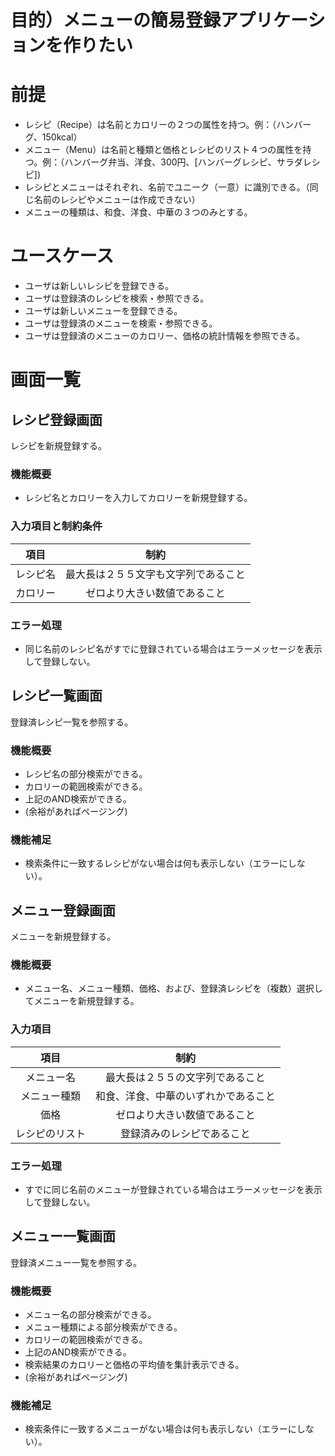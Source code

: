 目的）メニューの簡易登録アプリケーションを作りたい
=======================================

# 前提

* レシピ（Recipe）は名前とカロリーの２つの属性を持つ。例：（ハンバーグ、150kcal）
* メニュー（Menu）は名前と種類と価格とレシピのリスト４つの属性を持つ。例：（ハンバーグ弁当、洋食、300円、[ハンバーグレシピ、サラダレシピ])
* レシピとメニューはそれぞれ、名前でユニーク（一意）に識別できる。（同じ名前のレシピやメニューは作成できない）
* メニューの種類は、和食、洋食、中華の３つのみとする。

# ユースケース

* ユーザは新しいレシピを登録できる。
* ユーザは登録済のレシピを検索・参照できる。
* ユーザは新しいメニューを登録できる。
* ユーザは登録済のメニューを検索・参照できる。
* ユーザは登録済のメニューのカロリー、価格の統計情報を参照できる。

# 画面一覧

## レシピ登録画面

レシピを新規登録する。

### 機能概要

* レシピ名とカロリーを入力してカロリーを新規登録する。

### 入力項目と制約条件

|項目|制約|
|:-:|:-:|
|レシピ名|最大長は２５５文字も文字列であること|
|カロリー|ゼロより大きい数値であること|

### エラー処理

* 同じ名前のレシピ名がすでに登録されている場合はエラーメッセージを表示して登録しない。

## レシピ一覧画面

登録済レシピ一覧を参照する。

### 機能概要
 
* レシピ名の部分検索ができる。
* カロリーの範囲検索ができる。
* 上記のAND検索ができる。
* (余裕があればページング)

### 機能補足

* 検索条件に一致するレシピがない場合は何も表示しない（エラーにしない）。

## メニュー登録画面

メニューを新規登録する。

### 機能概要

* メニュー名、メニュー種類、価格、および、登録済レシピを（複数）選択してメニューを新規登録する。

### 入力項目

|項目|制約|
|:-:|:-:|
|メニュー名|最大長は２５５の文字列であること|
|メニュー種類|和食、洋食、中華のいずれかであること|
|価格|ゼロより大きい数値であること|
|レシピのリスト|登録済みのレシピであること|

### エラー処理

* すでに同じ名前のメニューが登録されている場合はエラーメッセージを表示して登録しない。

## メニュー一覧画面

登録済メニュー一覧を参照する。

### 機能概要
 
* メニュー名の部分検索ができる。
* メニュー種類による部分検索ができる。
* カロリーの範囲検索ができる。
* 上記のAND検索ができる。
* 検索結果のカロリーと価格の平均値を集計表示できる。
* (余裕があればページング)

### 機能補足

* 検索条件に一致するメニューがない場合は何も表示しない（エラーにしない）。






